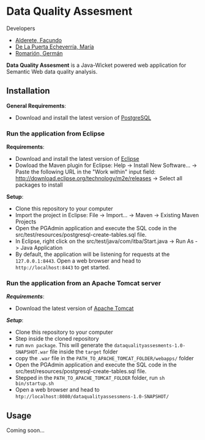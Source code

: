 # Data Quality Assesment

Developers
  - [Alderete, Facundo](https://github.com/facualderete)
  - [De La Puerta Echeverría, María](https://github.com/mariadelapuerta)
  - [Romarión, Germán](https://github.com/gromarion)

**Data Quality Assesment** is a Java-Wicket powered web application for Semantic Web data quality analysis.

## Installation
**General Requirements**:
  - Download and install the latest version of [PostgreSQL](https://www.postgresql.org/download/)

### Run the application from Eclipse
**Requirements**:
  - Download and install the latest version of [Eclipse](https://eclipse.org/downloads/)
  - Dowload the Maven plugin for Eclipse: Help -> Install New Software... -> Paste the following URL in the "Work within" input field: http://download.eclipse.org/technology/m2e/releases -> Select all packages to install

**Setup**:
  - Clone this repository to your computer
  - Import the project in Eclipse: File -> Import... -> Maven -> Existing Maven Projects
  - Open the PGAdmin application and execute the SQL code in the src/test/resources/postgresql-create-tables.sql file.
  - In Eclipse, right click on the src/test/java/com/itba/Start.java -> Run As -> Java Application
  - By default, the application will be listening for requests at the `127.0.0.1:8443`. Open a web browser and head to `http://localhost:8443` to get started.

### Run the application from an Apache Tomcat server
***Requirements***:
  - Download the latest version of [Apache Tomcat](http://tomcat.apache.org/whichversion.html)

***Setup***:
  - Clone this repository to your computer
  - Step inside the cloned repository
  - run `mvn package`. This will generate the `dataqualityassesments-1.0-SNAPSHOT.war` file inside the `target` folder
  - copy the `.war` file in the `PATH_TO_APACHE_TOMCAT_FOLDER/webapps/` folder
  - Open the PGAdmin application and execute the SQL code in the src/test/resources/postgresql-create-tables.sql file.
  - Stepped in the `PATH_TO_APACHE_TOMCAT_FOLDER` folder, run `sh bin/startup.sh`
  - Open a web browser and head to `htp://localhost:8080/dataqualityassessmens-1.0-SNAPSHOT/`

## Usage
Coming soon...
